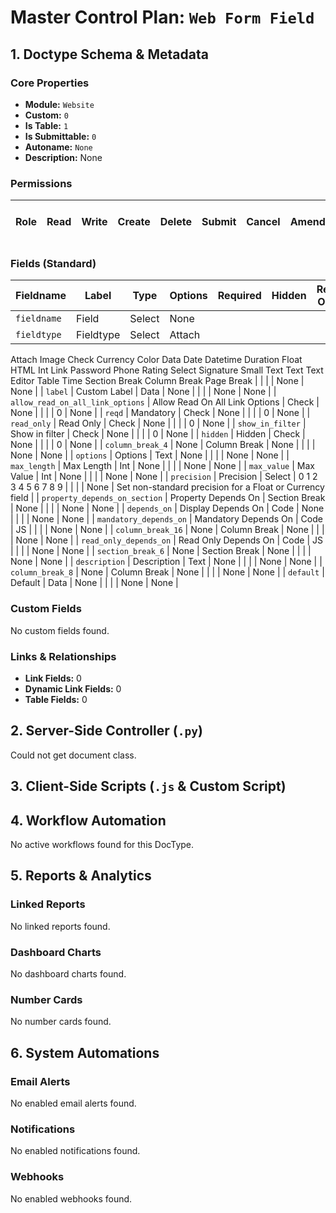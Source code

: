 # Master Control Plan: `Web Form Field`

## 1. Doctype Schema & Metadata

### Core Properties
- **Module:** `Website`
- **Custom:** `0`
- **Is Table:** `1`
- **Is Submittable:** `0`
- **Autoname:** `None`
- **Description:** None

### Permissions
| Role | Read | Write | Create | Delete | Submit | Cancel | Amend | Report | Import | Export | Print | Email | Share | Set User Perms |
|---|---|---|---|---|---|---|---|---|---|---|---|---|---|---|


### Fields (Standard)
| Fieldname | Label | Type | Options | Required | Hidden | Read Only | Default | Description |
|---|---|---|---|---|---|---|---|---|
| `fieldname` | Field | Select | None |  |  |  | None | None |
| `fieldtype` | Fieldtype | Select | Attach
Attach Image
Check
Currency
Color
Data
Date
Datetime
Duration
Float
HTML
Int
Link
Password
Phone
Rating
Select
Signature
Small Text
Text
Text Editor
Table
Time
Section Break
Column Break
Page Break |  |  |  | None | None |
| `label` | Custom Label | Data | None |  |  |  | None | None |
| `allow_read_on_all_link_options` | Allow Read On All Link Options | Check | None |  |  |  | 0 | None |
| `reqd` | Mandatory | Check | None |  |  |  | 0 | None |
| `read_only` | Read Only | Check | None |  |  |  | 0 | None |
| `show_in_filter` | Show in filter | Check | None |  |  |  | 0 | None |
| `hidden` | Hidden | Check | None |  |  |  | 0 | None |
| `column_break_4` | None | Column Break | None |  |  |  | None | None |
| `options` | Options | Text | None |  |  |  | None | None |
| `max_length` | Max Length | Int | None |  |  |  | None | None |
| `max_value` | Max Value | Int | None |  |  |  | None | None |
| `precision` | Precision | Select | 
0
1
2
3
4
5
6
7
8
9 |  |  |  | None | Set non-standard precision for a Float or Currency field |
| `property_depends_on_section` | Property Depends On | Section Break | None |  |  |  | None | None |
| `depends_on` | Display Depends On | Code | None |  |  |  | None | None |
| `mandatory_depends_on` | Mandatory Depends On | Code | JS |  |  |  | None | None |
| `column_break_16` | None | Column Break | None |  |  |  | None | None |
| `read_only_depends_on` | Read Only Depends On | Code | JS |  |  |  | None | None |
| `section_break_6` | None | Section Break | None |  |  |  | None | None |
| `description` | Description | Text | None |  |  |  | None | None |
| `column_break_8` | None | Column Break | None |  |  |  | None | None |
| `default` | Default | Data | None |  |  |  | None | None |


### Custom Fields
No custom fields found.


### Links & Relationships
- **Link Fields:** 0
- **Dynamic Link Fields:** 0
- **Table Fields:** 0

## 2. Server-Side Controller (`.py`)
Could not get document class.


## 3. Client-Side Scripts (`.js` & Custom Script)




## 4. Workflow Automation
No active workflows found for this DocType.


## 5. Reports & Analytics
### Linked Reports
No linked reports found.


### Dashboard Charts
No dashboard charts found.


### Number Cards
No number cards found.


## 6. System Automations
### Email Alerts
No enabled email alerts found.


### Notifications
No enabled notifications found.


### Webhooks
No enabled webhooks found.
